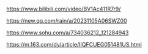 https://www.bilibili.com/video/BV1Ac411R7r9/

https://new.qq.com/rain/a/20231105A06SWZ00

https://www.sohu.com/a/734036212_121284943

https://m.163.com/dy/article/IIQFCUEG051481US.html